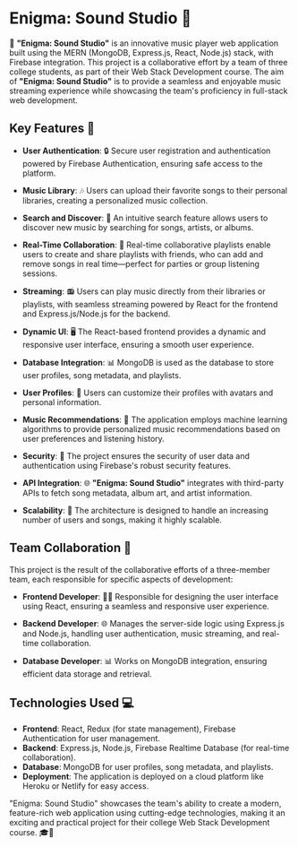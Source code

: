# Enigma: Sound Studio 🎵

🚀 **"Enigma: Sound Studio"** is an innovative music player web application built using the MERN (MongoDB, Express.js, React, Node.js) stack, with Firebase integration. This project is a collaborative effort by a team of three college students, as part of their Web Stack Development course. The aim of **"Enigma: Sound Studio"** is to provide a seamless and enjoyable music streaming experience while showcasing the team's proficiency in full-stack web development.

## Key Features 🌟

- **User Authentication**: 🔒 Secure user registration and authentication powered by Firebase Authentication, ensuring safe access to the platform.

- **Music Library**: 🎶 Users can upload their favorite songs to their personal libraries, creating a personalized music collection.

- **Search and Discover**: 🔎 An intuitive search feature allows users to discover new music by searching for songs, artists, or albums.

- **Real-Time Collaboration**: 🎉 Real-time collaborative playlists enable users to create and share playlists with friends, who can add and remove songs in real time—perfect for parties or group listening sessions.

- **Streaming**: 📻 Users can play music directly from their libraries or playlists, with seamless streaming powered by React for the frontend and Express.js/Node.js for the backend.

- **Dynamic UI**: 🖥️ The React-based frontend provides a dynamic and responsive user interface, ensuring a smooth user experience.

- **Database Integration**: 📊 MongoDB is used as the database to store user profiles, song metadata, and playlists.

- **User Profiles**: 👤 Users can customize their profiles with avatars and personal information.

- **Music Recommendations**: 🎵 The application employs machine learning algorithms to provide personalized music recommendations based on user preferences and listening history.

- **Security**: 🔐 The project ensures the security of user data and authentication using Firebase's robust security features.

- **API Integration**: 🌐 **"Enigma: Sound Studio"** integrates with third-party APIs to fetch song metadata, album art, and artist information.

- **Scalability**: 🚀 The architecture is designed to handle an increasing number of users and songs, making it highly scalable.

## Team Collaboration 👥

This project is the result of the collaborative efforts of a three-member team, each responsible for specific aspects of development:

- **Frontend Developer**: 👨‍💻 Responsible for designing the user interface using React, ensuring a seamless and responsive user experience.

- **Backend Developer**: 🌐 Manages the server-side logic using Express.js and Node.js, handling user authentication, music streaming, and real-time collaboration.

- **Database Developer**: 📊 Works on MongoDB integration, ensuring efficient data storage and retrieval.

## Technologies Used 💻

- **Frontend**: React, Redux (for state management), Firebase Authentication for user management.
- **Backend**: Express.js, Node.js, Firebase Realtime Database (for real-time collaboration).
- **Database**: MongoDB for user profiles, song metadata, and playlists.
- **Deployment**: The application is deployed on a cloud platform like Heroku or Netlify for easy access.

"Enigma: Sound Studio" showcases the team's ability to create a modern, feature-rich web application using cutting-edge technologies, making it an exciting and practical project for their college Web Stack Development course. 🎓🎉
